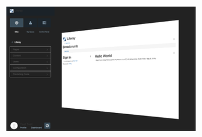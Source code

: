![Preview](https://raw.githubusercontent.com/Robert-Frampton/lfr-product-menu-animation-themelet/master/screenshot.png)